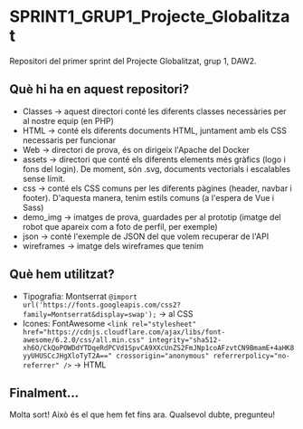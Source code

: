 # SPRINT1_GRUP1_Projecte_Globalitzat
Repositori del primer sprint del Projecte Globalitzat, grup 1, DAW2. 

## Què hi ha en aquest repositori?
- Classes -> aquest directori conté les diferents classes necessàries per al nostre equip (en PHP)
- HTML -> conté els diferents documents HTML, juntament amb els CSS necessaris per funcionar
- Web -> directori de prova, és on dirigeix l'Apache del Docker
- assets -> directori que conté els diferents elements més gràfics (logo i fons del login). De moment, són .svg, documents vectorials i escalables sense límit.
- css -> conté els CSS comuns per les diferents pàgines (header, navbar i footer). D'aquesta manera, tenim estils comuns (a l'espera de Vue i Sass)
- demo_img -> imatges de prova, guardades per al prototip (imatge del robot que apareix com a foto de perfil, per exemple)
- json -> conté l'exemple de JSON del que volem recuperar de l'API
- wireframes -> imatge dels wireframes que tenim

## Què hem utilitzat?
- Tipografia: Montserrat
`@import url('https://fonts.googleapis.com/css2?family=Montserrat&display=swap');` -> al CSS
- Icones: FontAwesome 
`<link rel="stylesheet" href="https://cdnjs.cloudflare.com/ajax/libs/font-awesome/6.2.0/css/all.min.css" integrity="sha512-xh6O/CkQoPOWDdYTDqeRdPCVd1SpvCA9XXcUnZS2FmJNp1coAFzvtCN9BmamE+4aHK8yyUHUSCcJHgXloTyT2A==" crossorigin="anonymous" referrerpolicy="no-referrer" />` -> HTML

## Finalment...
Molta sort! Això és el que hem fet fins ara. Qualsevol dubte, pregunteu!

